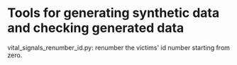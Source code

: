 # Tools for generating synthetic data and checking generated data

vital_signals_renumber_id.py: renumber the victims' id number starting from zero.
